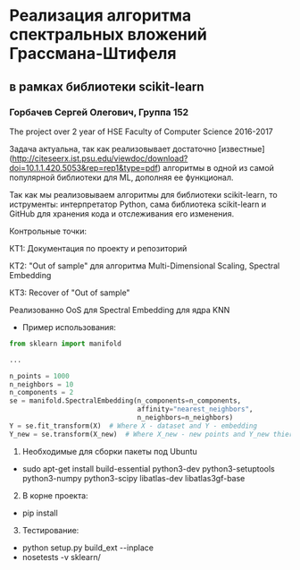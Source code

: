 # Реализация алгоритма спектральных вложений Грассмана-Штифеля
## в рамках библиотеки scikit-learn
### Горбачев Сергей Олегович, Группа 152
The project over 2 year of HSE Faculty of Computer Science 2016-2017

Задача актуальна, так как реализовывает достаточно [извеcтные] (http://citeseerx.ist.psu.edu/viewdoc/download?doi=10.1.1.420.5053&rep=rep1&type=pdf) алгоритмы в одной из самой популярной библиотеки для ML, дополняя ее функционал.

Так как мы реализовываем алгоритмы для библиотеки scikit-learn, то иструменты: интерпретатор Python, сама библиотека scikit-learn и GitHub для хранения кода и отслеживания его изменения.

Контрольные точки:

КТ1: Документация по проекту и репозиторий

КТ2: "Out of sample" для алгоритма Multi-Dimensional Scaling, Spectral Embedding

КТ3: Recover of "Out of sample"

Реализованно OoS для Spectral Embedding для ядра KNN

* Пример использования:

```python
from sklearn import manifold

...

n_points = 1000
n_neighbors = 10
n_components = 2
se = manifold.SpectralEmbedding(n_components=n_components,
                                affinity="nearest_neighbors",
                                n_neighbors=n_neighbors)
Y = se.fit_transform(X)  # Where X - dataset and Y - embedding
Y_new = se.transform(X_new)  # Where X_new - new points and Y_new thier embedding
```


1) Необходимые для сборки пакеты под Ubuntu
  - sudo apt-get install build-essential python3-dev python3-setuptools python3-numpy python3-scipy libatlas-dev libatlas3gf-base
2) В корне проекта:
  - pip install
3) Тестирование:
  - python setup.py build_ext --inplace
  - nosetests -v sklearn/
